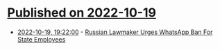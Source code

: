 # [Published on 2022-10-19](index.md)

* [2022-10-19, 19:22:00](https://yro.slashdot.org/story/22/10/19/1814251/russian-lawmaker-urges-whatsapp-ban-for-state-employees?utm_source=rss1.0mainlinkanon&utm_medium=feed) - [Russian Lawmaker Urges WhatsApp Ban For State Employees](https://yro.slashdot.org/story/22/10/19/1814251/russian-lawmaker-urges-whatsapp-ban-for-state-employees?utm_source=rss1.0mainlinkanon&utm_medium=feed)

